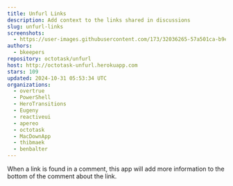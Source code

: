 ```yaml
---
title: Unfurl Links
description: Add context to the links shared in discussions
slug: unfurl-links
screenshots:
  - https://user-images.githubusercontent.com/173/32036265-57a501ca-b9e4-11e7-9db3-52374fb7290c.png
authors:
  - bkeepers
repository: octotask/unfurl
host: http://octotask-unfurl.herokuapp.com
stars: 109
updated: 2024-10-31 05:53:34 UTC
organizations:
  - overtrue
  - PowerShell
  - HeroTransitions
  - Eugeny
  - reactiveui
  - apereo
  - octotask
  - MacDownApp
  - thibmaek
  - benbalter
---
```


When a link is found in a comment, this app will add more information to the bottom of the comment about the link.
